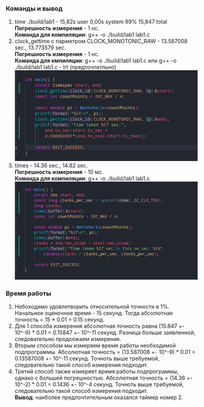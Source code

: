 ### Команды и вывод
1. time ./build/lab1 - 15,82s user 0,00s system 99% 15,847 total\
**Погрешность измерения** - 1 нс.\
**Команда для компиляции**: g++ -o ./build/lab1 lab1.c
2. clock_gettime с парметром CLOCK_MONOTONIC_RAW - 13.587008 sec., 13.773579 sec.\
**Погрешность измерения** - 1 нс.\
**Команда для кмпиляции**: g++ -o ./build/lab1 lab1.c или g++ -o ./build/lab1 lab1.c - lrt (предпочтитльно)\
![Alt text](image.png)
3. times - 14.36 sec., 14.82 sec.\
**Погрешность измерения** - 10 мс.\
**Команда для компиляции**: g++ -o ./build/lab1 lab1.c\
![Alt text](image-1.png)
### Время работы
1. Небоходимо удовлетворить относительной точности в 1%. Начальное оценочное время - 15 секунд. Тогда абсолютная точность = 15 * 0.01 = 0.15 секунд.
2. Для 1 способа измерения абсолютная точность равна (15.847 +- 10^-9) * 0.01 = 0.15847 +- 10^-11 секунд. Разница больше заявленной, следовательно продолжаем измерения.
3. Вторым способом мы измеряем время работы необходимой подпрограммы. Абсолютная точность = (13.587008 +- 10^-9) * 0.01 = 0.13587008 +- 10^-11 секунд. Точноть выше требуемой, следовательно такой способ измерения подходит.
4. Третий способ также измеряет время работы подпрограммы, однако с большей погрешностью. Абсолютная точность = (14.36 +- 10^-2) * 0.01 = 0.1436 +- 10^-4 секунд. Точноть выше требуемой, следовательно такой способ измерения подходит.\
**Вывод**: наиболее предпочтительным оказался таймер номер 2. 